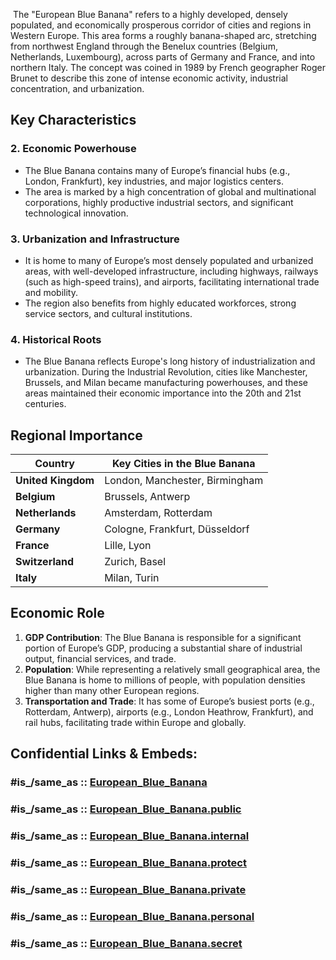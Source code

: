 ﻿---
aliases:
- "European Blue Banana"
---

﻿
The "European Blue Banana" refers to a highly developed, densely populated, 
and economically prosperous corridor of cities and regions in Western Europe. 
This area forms a roughly banana-shaped arc, stretching from northwest England 
through the Benelux countries (Belgium, Netherlands, Luxembourg), 
across parts of Germany and France, and into northern Italy. 
The concept was coined in 1989 by French geographer Roger Brunet 
to describe this zone of intense economic activity, industrial concentration, and urbanization.

## Key Characteristics

### 2. **Economic Powerhouse**
   - The Blue Banana contains many of Europe’s financial hubs (e.g., London, Frankfurt), key industries, and major logistics centers. 
   - The area is marked by a high concentration of global and multinational corporations, highly productive industrial sectors, and significant technological innovation.

### 3. **Urbanization and Infrastructure**
   - It is home to many of Europe’s most densely populated and urbanized areas, 
     with well-developed infrastructure, including highways, railways (such as high-speed trains), and airports, facilitating international trade and mobility.
   - The region also benefits from highly educated workforces, strong service sectors, and cultural institutions.

### 4. **Historical Roots**
   - The Blue Banana reflects Europe's long history of industrialization and urbanization. 
     During the Industrial Revolution, cities like Manchester, Brussels, 
     and Milan became manufacturing powerhouses, 
     and these areas maintained their economic importance into the 20th and 21st centuries.

## Regional Importance

| **Country**      | **Key Cities in the Blue Banana**            |
|------------------|---------------------------------------------|
| **United Kingdom**| London, Manchester, Birmingham               |
| **Belgium**       | Brussels, Antwerp                            |
| **Netherlands**   | Amsterdam, Rotterdam                         |
| **Germany**       | Cologne, Frankfurt, Düsseldorf               |
| **France**        | Lille, Lyon                                  |
| **Switzerland**   | Zurich, Basel                                |
| **Italy**         | Milan, Turin                                 |

## Economic Role

1. **GDP Contribution**: The Blue Banana is responsible for a significant portion of Europe’s GDP, 
   producing a substantial share of industrial output, financial services, and trade.
2. **Population**: While representing a relatively small geographical area, 
   the Blue Banana is home to millions of people, 
   with population densities higher than many other European regions.
3. **Transportation and Trade**: It has some of Europe’s busiest ports (e.g., Rotterdam, Antwerp), 
   airports (e.g., London Heathrow, Frankfurt), and rail hubs, facilitating trade within Europe and globally.


## Confidential Links & Embeds: 

### #is_/same_as :: [European_Blue_Banana](/_Standards/Earth/Continent/Europe/Europe~Central/Germany/Germany~West/European_Blue_Banana.md) 

### #is_/same_as :: [European_Blue_Banana.public](/_public/Earth/Continent/Europe/Europe~Central/Germany/Germany~West/European_Blue_Banana.public.md) 

### #is_/same_as :: [European_Blue_Banana.internal](/_internal/Earth/Continent/Europe/Europe~Central/Germany/Germany~West/European_Blue_Banana.internal.md) 

### #is_/same_as :: [European_Blue_Banana.protect](/_protect/Earth/Continent/Europe/Europe~Central/Germany/Germany~West/European_Blue_Banana.protect.md) 

### #is_/same_as :: [European_Blue_Banana.private](/_private/Earth/Continent/Europe/Europe~Central/Germany/Germany~West/European_Blue_Banana.private.md) 

### #is_/same_as :: [European_Blue_Banana.personal](/_personal/Earth/Continent/Europe/Europe~Central/Germany/Germany~West/European_Blue_Banana.personal.md) 

### #is_/same_as :: [European_Blue_Banana.secret](/_secret/Earth/Continent/Europe/Europe~Central/Germany/Germany~West/European_Blue_Banana.secret.md)

